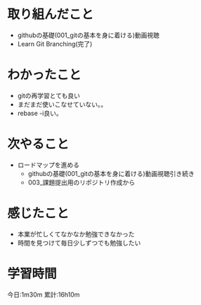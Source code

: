 # 取り組んだこと
  - githubの基礎(001_gitの基本を身に着ける)動画視聴
  - Learn Git Branching(完了)

# わかったこと
  - gitの再学習とても良い
  - まだまだ使いこなせていない。。
  - rebase -i良い。

# 次やること
- ロードマップを進める
  - githubの基礎(001_gitの基本を身に着ける)動画視聴引き続き
  - 003_課題提出用のリポジトリ作成から


# 感じたこと
- 本業が忙しくてなかなか勉強できなかった
- 時間を見つけて毎日少しずつでも勉強したい

# 学習時間
今日:1m30m
累計:16h10m
